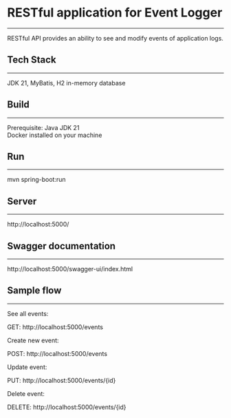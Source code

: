 # RESTful application for Event Logger

---

RESTful API provides an ability to see and modify events of application logs.

## **Tech Stack**

---

JDK 21, MyBatis, H2 in-memory database

## **Build**

---

Prerequisite: Java JDK 21  
Docker installed on your machine

## **Run**

---

mvn spring-boot:run

## **Server**

---

http://localhost:5000/

## **Swagger documentation**

---

http://localhost:5000/swagger-ui/index.html

## **Sample flow**

---

See all events:

GET: http://localhost:5000/events

Create new event:

POST: http://localhost:5000/events

Update event:

PUT: http://localhost:5000/events/{id}

Delete event:

DELETE: http://localhost:5000/events/{id}
